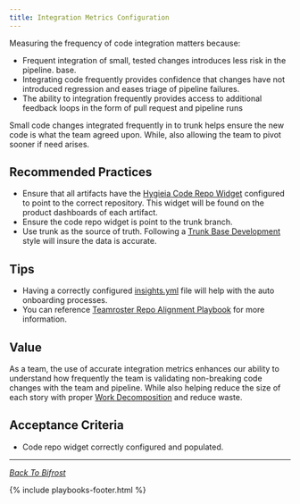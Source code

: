 ```yaml
---
title: Integration Metrics Configuration
---
```



Measuring the frequency of code integration matters because:

- Frequent integration of small, tested changes introduces less risk in the pipeline.
  base.
- Integrating code frequently provides confidence that changes have not introduced regression and eases triage of pipeline failures.
- The ability to integration frequently provides access to additional feedback loops
  in the form of pull request and pipeline runs

Small code changes integrated frequently in to trunk helps ensure the new code
is what the team agreed upon. While, also allowing the team to pivot sooner if need arises.

## Recommended Practices

- Ensure that all artifacts have the [Hygieia Code Repo
  Widget](http://insights.walmart.com/docs/hygieia/widgets/code-repo-widget.html#code-repo-widget)
  configured to point to the correct repository. This widget will be found on the
  product dashboards of each artifact.
- Ensure the code repo widget is point to the trunk branch.
- Use trunk as the source of truth. Following a [Trunk Base Development](./tech-tips/branching.html) style
  will insure the data is accurate.

## Tips

- Having a correctly configured
  [insights.yml](http://insights.walmart.com/docs/hygieia/metadata.html) file
  will help with the auto onboarding processes.
- You can reference [Teamroster Repo Alignment Playbook](./teamroster-repo-alignment.html) for more information.

## Value

As a team, the use of accurate integration metrics enhances our ability to
understand how frequently the team is validating non-breaking code changes with the team
and pipeline. While also helping reduce the size of each story with proper [Work Decomposition](./work-decomposition/work-breakdown.html)
and reduce waste.

## Acceptance Criteria

- Code repo widget correctly configured and populated.

---

_[Back To Bifrost](../../index.html)_

{% include playbooks-footer.html %}
